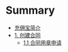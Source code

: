 # Summary

* [充佣宝简介](README.md)
* [1. 创建合同](chapter1.md)
  * [1.1 合同用章申请](chapter1/11-he-tong-yong-zhang-shen-qing.md)

